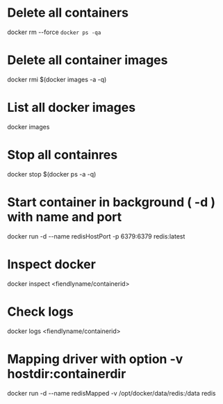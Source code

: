 # Delete all containers
docker rm --force `docker ps -qa`

# Delete all container images
docker rmi $(docker images -a -q)

# List all docker images
docker images

# Stop all containres
docker stop $(docker ps -a -q)

# Start container in background ( -d ) with name and port
docker run -d --name redisHostPort -p 6379:6379 redis:latest

# Inspect docker 
docker inspect <fiendlyname/containerid>

# Check logs
docker logs <fiendlyname/containerid>

# Mapping driver with option -v hostdir:containerdir
docker run -d --name redisMapped -v /opt/docker/data/redis:/data redis
